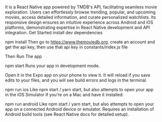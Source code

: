 It is a React Native app powered by TMDB's API, facilitating seamless movie exploration. Users can
effortlessly browse trending, popular, and upcoming movies, access detailed information, and curate
personalized watchlists. Its responsive design ensures an intuitive experience across Android and
iOS platforms, demonstrating expertise in React Native development and API integration.
Get Started
install dev dependencies

npm install
Then
go to https://www.themoviedb.org, create an account and get the api key, then use that api key in constants/index.js file

Then
Run The app

npm start
Runs your app in development mode.

Open it in the Expo app on your phone to view it. It will reload if you save edits to your files, and you will see build errors and logs in the terminal.

npm run ios
Like npm start / yarn start, but also attempts to open your app in the iOS Simulator if you're on a Mac and have it installed.

npm run android
Like npm start / yarn start, but also attempts to open your app on a connected Android device or emulator. Requires an installation of Android build tools (see React Native docs for detailed setup).

